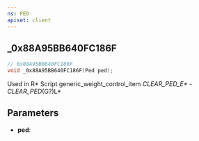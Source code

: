 ```yaml
---
ns: PED
apiset: client
---
```

## _0x88A95BB640FC186F

```c
// 0x88A95BB640FC186F
void _0x88A95BB640FC186F(Ped ped);
```

Used in R* Script generic_weight_control_item
_CLEAR_PED_E* - CLEAR_PED_(G?)L*

## Parameters
* **ped**:



